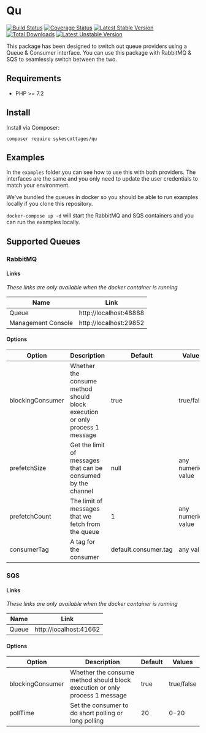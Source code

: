 # Qu

[![Build Status](https://travis-ci.org/SykesCottages/Qu.svg?branch=master)](https://travis-ci.org/SykesCottages/Qu) 
[![Coverage Status](https://coveralls.io/repos/github/SykesCottages/Qu/badge.svg?branch=master)](https://coveralls.io/github/SykesCottages/Qu?branch=master)
[![Latest Stable Version](https://poser.pugx.org/sykescottages/qu/v/stable)](https://packagist.org/packages/sykescottages/qu) 
[![Total Downloads](https://poser.pugx.org/sykescottages/qu/downloads)](https://packagist.org/packages/sykescottages/qu) 
[![Latest Unstable Version](https://poser.pugx.org/sykescottages/qu/v/unstable)](https://packagist.org/packages/sykescottages/qu) 

This package has been designed to switch out queue providers using a Queue & Consumer interface. You can use this package with
RabbitMQ & SQS to seamlessly switch between the two. 

## Requirements
* PHP >= 7.2

## Install
Install via Composer:

`composer require sykescottages/qu`

## Examples
In the `examples` folder you can see how to use this with both providers. The interfaces are the same and you only need 
to update the user credentials to match your environment. 

We've bundled the queues in docker so you should be able to run examples locally if you clone this repository.

`docker-compose up -d` will start the RabbitMQ and SQS containers and you can run the examples locally. 

## Supported Queues

### RabbitMQ

#### Links
*These links are only available when the docker container is running*

| Name | Link |
|---|---|
| Queue | http://localhost:48888 |
| Management Console | http://localhost:29852 |

#### Options

| Option | Description | Default | Values |
|---|---|---|---|
| blockingConsumer  | Whether the consume method should block execution or only process 1 message | true  | true/false |
| prefetchSize  | Get the limit of messages that can be consumed by the channel |  null | any numeric value |
| prefetchCount  | The limit of messages that we fetch from the queue | 1 | any numeric value |
| consumerTag  | A tag for the consumer | default.consumer.tag | any value |

### SQS

#### Links
*These links are only available when the docker container is running*

| Name | Link |
|---|---|
| Queue | http://localhost:41662 |

#### Options

| Option | Description | Default | Values |
|---|---|---|---|
| blockingConsumer  | Whether the consume method should block execution or only process 1 message | true | true/false|
| pollTime  | Set the consumer to do short polling or long polling | 20 | 0-20|
